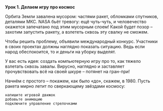 **Урок 1. Делаем игру про космос**

Орбита Земли завалена мусором: частями ракет, обломками спутников, деталями МКС. NASA бьёт тревогу: ещё чуть-чуть, и человечество окажется запечатано под этим мусорным слоем! Какой будет позор – захотим запустить ракету, а взлететь сквозь эту свалку не сможем.

Чтобы решить проблему, объявили международный конкурс. Участники в своих проектах должны наглядно показать ситуацию. Ведь если народ обеспокоится, то и деньги на уборку выделят.

У вас есть идея: создать компьютерную игру про то, как тяжело взлетать сквозь завалы. Вирусно, наглядно и заставляет прочувствовать всё на своей шкуре – потянет на гран-при!

Начнём с простого – покажем, как было «до», скажем, в 1980. Пусть ракета мирно летит по сверкающему звёздами космосу:

    напишите игровой движок
    добавьте анимацию
    подключите управление стрелочками
